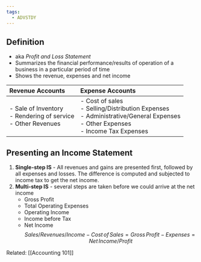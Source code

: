 ```yaml
---
tags:
  - ADVSTDY
---
```

## Definition
- aka *Profit and Loss Statement*
- Summarizes the financial performance/results of operation of a business in a particular period of time
- Shows the revenue, expenses and net income

| Revenue Accounts                                                  | Expense Accounts                                                                                                                     |
| :---------------------------------------------------------------- | :----------------------------------------------------------------------------------------------------------------------------------- |
| - Sale of Inventory<br>- Rendering of service<br>- Other Revenues | - Cost of sales<br>- Selling/Distribution Expenses<br>- Administrative/General Expenses<br>- Other Expenses<br>- Income Tax Expenses |
## Presenting an Income Statement

1. **Single-step IS** - All revenues and gains are presented first, followed by all expenses and losses. The difference is computed and subjected to income tax to get the net income.
2. **Multi-step IS** - several steps are taken before we could arrive at the net income
	- Gross Profit
	- Total Operating Expenses
	- Operating Income
	- Income before Tax
	- Net Income
$$
   Sales/Revenues/Income
-  Cost\,of\,Sales
=
   Gross\,Profit
-  Expenses =
   Net\,Income/Profit
 $$

Related: [[Accounting 101]]